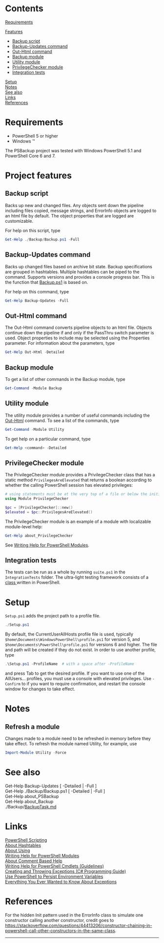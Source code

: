 # Contents

[Requirements]( #requirements )

[Features]( #project-features)  
- [Backup script]( #backup-script )  
- [Backup-Updates command]( #backup-updates-command )  
- [Out-Html command]( #out-html-command )
- [Backup module]( #backup-module )  
- [Utility module]( #utility-module )  
- [PrivilegeChecker module]( #privilegechecker-module )  
- [Integration tests]( #integration-tests )  

[Setup]( #setup )  
[Notes]( #notes )  
[See also]( #see-also )  
[Links]( #links )  
[References]( #references )  

# Requirements

- PowerShell 5 or higher  
- Windows &trade;

The PSBackup project was tested with Windows PowerShell 5.1 and PowerShell Core 6 and 7.

# Project features

## Backup script

Backs up new and changed files. Any objects sent down the pipeline including files copied, message strings, and ErrorInfo objects are logged to an html file by default. The object properties that are logged are customizable.

For help on this script, type

```PowerShell
Get-Help ./Backup/Backup.ps1 -Full
```

## Backup-Updates command

Backs up changed files based on archive bit state. Backup specifications are grouped in hashtables. Multiple hashtables can be piped to the command. Supports versions and provides a console progress bar. This is the function that [Backup.ps1]( ./Backup/Backup.ps1 ) is based on.

For help on this command, type

``` PowerShell
Get-Help Backup-Updates -Full
```

## Out-Html command

The Out-Html command converts pipeline objects to an html file. Objects continue down the pipeline if and only if the PassThru switch parameter is used. Object properties to include may be selected using the Properties parameter. For information about the parameters, type

```PowerShell
Get-Help Out-Html -Detailed
```

## Backup module

To get a list of other commands in the Backup module, type

```PowerShell
Get-Command -Module Backup
```

## Utility module

The utility module provides a number of useful commands including the [Out-Html]( #out-html-command) command. To see a list of the commands, type

```PowerShell
Get-Command -Module Utility
```

To get help on a particular command, type

```PowerShell
Get-Help <command> -Detailed
```

## PrivilegeChecker module

The PrivilegeChecker module provides a PrivilegeChecker class that has a static method `PrivilegesAreElevated` that returns a boolean according to whether the calling PowerShell session has elevated privileges:

```PowerShell
# using statements must be at the very top of a file or below the initial comments.
using Module PrivilegeChecker 

$pc = [PrivilegeChecker]::new()
$elevated = $pc::PrivilegesAreElevated()
```

The PrivilegeChecker module is an example of a module with localizable module-level help:

```PowerShell
Get-Help about_PrivilegeChecker
```
See [Writing Help for PowerShell Modules].

## Integration tests

The tests can be run as a whole by running `suite.ps1` in the `IntegrationTests` folder. The ultra-light testing framework consists of a [ class ]( Modules/IntegrationTester/IntegrationTester.psm1 ) written in PowerShell.

# Setup

`Setup.ps1` adds the project path to a profile file.

```PowerShell
./Setup.ps1
```

By default, the CurrentUserAllHosts profile file is used, typically `$home\Documents\WindowsPowerShell\profile.ps1` for version 5, and `$home\Documents\PowerShell\profile.ps1` for versions 6 and higher. The file and path will be created if they do not exist. In order to use another profile, type

``` PowerShell
.\Setup.ps1 -ProfileName  # with a space after -ProfileName
```

and press Tab to get the desired profile. If you want to use one of the AllUsers... profiles, you must use a console with elevated privileges. Use `-Confirm` to if you want to require confirmation, and restart the console window for changes to take effect. 

# Notes

## Refresh a module

Changes made to a module need to be refreshed in memory before they take effect. To refresh the module named Utility, for example, use

```PowerShell
Import-Module Utility -Force
```

# See also

Get-Help Backup-Updates [ -Detailed | -Full ]  
Get-Help ./Backup/Backup.ps1 [ -Detailed | -Full ]  
Get-Help about_PSBackup  
Get-Help about_Backup  
./Backup/[BackupTask.md]  

# Links

[PowerShell Scripting]  
[About Hashtables]  
[About Using]  
[Writing Help for PowerShell Modules]  
[About Comment Based Help]  
[Writing Help for PowerShell Cmdlets (Guidelines)]  
[Creating and Throwing Exceptions (C# Programming Guide)]  
[Use PowerShell to Persist Environment Variables]  
[Everything You Ever Wanted to Know About Exceptions]

# References

For the hidden Init pattern used in the ErrorInfo class to simulate one constructor calling another constructor, credit goes to https://stackoverflow.com/questions/44413206/constructor-chaining-in-powershell-call-other-constructors-in-the-same-class.

---

[BackupTask.md]: ./Backup/BackupTask.md

[PowerShell Scripting]: https://docs.microsoft.com/en-us/powershell/scripting/PowerShell-Scripting "https://docs.microsoft.com"

[About Hashtables]: https://docs.microsoft.com/en-us/powershell/module/microsoft.powershell.core/about/about_hash_tables "https://docs.microsoft.com"

[About Using]: https://docs.microsoft.com/en-us/powershell/module/microsoft.powershell.core/about/about_using "https://docs.microsoft.com" 

[Creating and Throwing Exceptions (C# Programming Guide)]: https://docs.microsoft.com/en-us/dotnet/csharp/programming-guide/exceptions/creating-and-throwing-exceptions "https://docs.microsoft.com"
[Writing Help for PowerShell Modules]: https://docs.microsoft.com/en-us/powershell/scripting/developer/module/writing-help-for-windows-powershell-modules "https://docs.microsoft.com"

[About Comment Based Help]: https://docs.microsoft.com/en-us/powershell/module/microsoft.powershell.core/about/about_comment_based_help?view=powershell-6 "https://docs.microsoft.com"

[Writing Help for PowerShell Cmdlets (Guidelines)]: https://docs.microsoft.com/en-us/powershell/scripting/developer/help/writing-help-for-windows-powershell-cmdlets "https://docs.microsoft.com"

[Use PowerShell to Persist Environment Variables]: https://trevorsullivan.net/2016/07/25/powershell-environment-variables/ "https://trevorsullivan.net"

[Everything You Ever Wanted to Know About Exceptions]: https://powershellexplained.com/2017-04-10-Powershell-exceptions-everything-you-ever-wanted-to-know/#psitem "https://powershellexplained.com"

